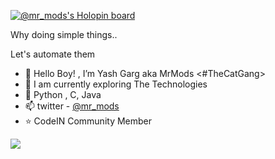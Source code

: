 [![@mr_mods's Holopin board](https://holopin.me/mr_mods)](https://holopin.io/@mr_mods)

Why doing simple things.. 

Let's automate them
- 👋 Hello Boy! , I’m Yash Garg aka MrMods <#TheCatGang>
- 👀 I am currently exploring The Technologies
- 🌱 Python , C, Java
- 📫 twitter - [@mr_mods](https://twitter.com/mr_mods_yg)
- :star: CodeIN Community Member

[![](https://visitcount.itsvg.in/api?id=mr-mods-yg&label=Profile%20Views&pretty=false)](https://visitcount.itsvg.in)
<!---
mr-mods-yg/mr-mods-yg is a ✨ special ✨ repository because its `README.md` (this file) appears on your GitHub profile.
You can click the Preview link to take a look at your changes.
--->


